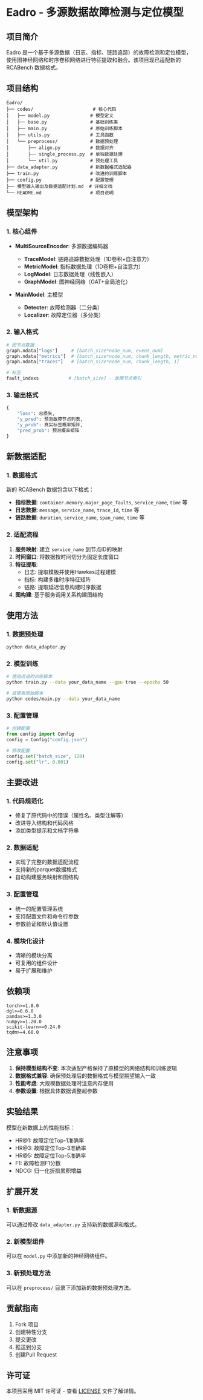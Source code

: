 # Eadro - 多源数据故障检测与定位模型

## 项目简介

Eadro 是一个基于多源数据（日志、指标、链路追踪）的故障检测和定位模型，使用图神经网络和时序卷积网络进行特征提取和融合。该项目现已适配新的 RCABench 数据格式。

## 项目结构

```
Eadro/
├── codes/                      # 核心代码
│   ├── model.py               # 模型定义
│   ├── base.py                # 基础训练类
│   ├── main.py                # 原始训练脚本
│   ├── utils.py               # 工具函数
│   └── preprocess/            # 数据预处理
│       ├── align.py           # 数据对齐
│       ├── single_process.py  # 单独数据处理
│       └── util.py            # 预处理工具
├── data_adapter.py            # 新数据格式适配器
├── train.py                   # 改进的训练脚本
├── config.py                  # 配置管理
├── 模型输入输出及数据适配计划.md  # 详细文档
└── README.md                  # 项目说明
```

## 模型架构

### 1. 核心组件
- **MultiSourceEncoder**: 多源数据编码器
  - **TraceModel**: 链路追踪数据处理（1D卷积+自注意力）
  - **MetricModel**: 指标数据处理（1D卷积+自注意力）
  - **LogModel**: 日志数据处理（线性嵌入）
  - **GraphModel**: 图神经网络（GAT+全局池化）

- **MainModel**: 主模型
  - **Detecter**: 故障检测器（二分类）
  - **Localizer**: 故障定位器（多分类）

### 2. 输入格式
```python
# 图节点数据
graph.ndata["logs"]     # [batch_size*node_num, event_num]
graph.ndata["metrics"]  # [batch_size*node_num, chunk_length, metric_num]
graph.ndata["traces"]   # [batch_size*node_num, chunk_length, 1]

# 标签
fault_indexs           # [batch_size] - 故障节点索引
```

### 3. 输出格式
```python
{
    "loss": 总损失,
    "y_pred": 预测故障节点列表,
    "y_prob": 真实标签概率矩阵,
    "pred_prob": 预测概率矩阵
}
```

## 新数据适配

### 1. 数据格式
新的 RCABench 数据包含以下格式：

- **指标数据**: `container.memory.major_page_faults`, `service_name`, `time` 等
- **日志数据**: `message`, `service_name`, `trace_id`, `time` 等  
- **链路数据**: `duration`, `service_name`, `span_name`, `time` 等

### 2. 适配流程
1. **服务映射**: 建立 `service_name` 到节点ID的映射
2. **时间窗口**: 将数据按时间切分为固定长度窗口
3. **特征提取**:
   - 日志: 提取模板并使用Hawkes过程建模
   - 指标: 构建多维时序特征矩阵
   - 链路: 提取延迟信息构建时序数据
4. **图构建**: 基于服务调用关系构建图结构

## 使用方法

### 1. 数据预处理
```bash
python data_adapter.py
```

### 2. 模型训练
```bash
# 使用改进的训练脚本
python train.py --data your_data_name --gpu true --epochs 50

# 或使用原始脚本
python codes/main.py --data your_data_name
```

### 3. 配置管理
```python
# 创建配置
from config import Config
config = Config("config.json")

# 修改配置
config.set("batch_size", 128)
config.set("lr", 0.001)
```

## 主要改进

### 1. 代码规范化
- 修复了原代码中的错误（属性名、类型注解等）
- 改进导入结构和代码风格
- 添加类型提示和文档字符串

### 2. 数据适配
- 实现了完整的数据适配流程
- 支持新的parquet数据格式
- 自动构建服务映射和图结构

### 3. 配置管理
- 统一的配置管理系统
- 支持配置文件和命令行参数
- 参数验证和默认值设置

### 4. 模块化设计
- 清晰的模块分离
- 可复用的组件设计
- 易于扩展和维护

## 依赖项

```
torch>=1.8.0
dgl>=0.6.0
pandas>=1.3.0
numpy>=1.20.0
scikit-learn>=0.24.0
tqdm>=4.60.0
```

## 注意事项

1. **保持模型结构不变**: 本次适配严格保持了原模型的网络结构和训练逻辑
2. **数据格式兼容**: 确保预处理后的数据格式与模型期望输入一致
3. **性能考虑**: 大规模数据处理时注意内存使用
4. **参数设置**: 根据具体数据调整超参数

## 实验结果

模型在新数据上的性能指标：
- HR@1: 故障定位Top-1准确率
- HR@3: 故障定位Top-3准确率  
- HR@5: 故障定位Top-5准确率
- F1: 故障检测F1分数
- NDCG: 归一化折损累积增益

## 扩展开发

### 1. 新数据源
可以通过修改 `data_adapter.py` 支持新的数据源和格式。

### 2. 新模型组件
可以在 `model.py` 中添加新的神经网络组件。

### 3. 新预处理方法
可以在 `preprocess/` 目录下添加新的数据预处理方法。

## 贡献指南

1. Fork 项目
2. 创建特性分支
3. 提交更改
4. 推送到分支
5. 创建Pull Request

## 许可证

本项目采用 MIT 许可证 - 查看 [LICENSE](LICENSE) 文件了解详情。
